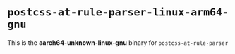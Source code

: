 # `postcss-at-rule-parser-linux-arm64-gnu`

This is the **aarch64-unknown-linux-gnu** binary for `postcss-at-rule-parser`
